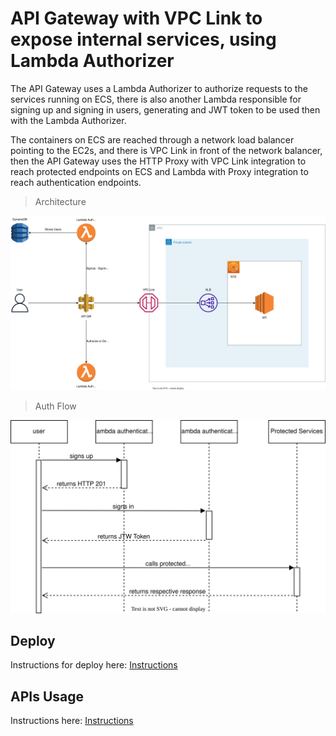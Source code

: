 # API Gateway with VPC Link to expose internal services, using Lambda Authorizer

The API Gateway uses a Lambda Authorizer to authorize requests to the services running on ECS, there is also another Lambda responsible for signing up and signing in users, generating and JWT token to be used then with the Lambda Authorizer.

The containers on ECS are reached through a network load balancer pointing to the EC2s, and there is VPC Link in front of the network balancer, then the API Gateway uses the HTTP Proxy with VPC Link integration to reach protected endpoints on ECS and Lambda with Proxy integration to reach authentication endpoints.

> Architecture

![Architecture](./architecture/api-gw-lambda-authorizer.drawio.svg)

> Auth Flow

![Flow](./architecture/api-gw-lambda-authorizer-flow.drawio.svg)

## Deploy

Instructions for deploy here: [Instructions](./infrastructure/README.md)

## APIs Usage

Instructions here: [Instructions](./docs/USAGE.md)
